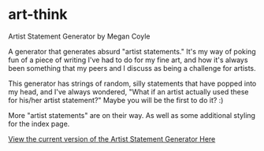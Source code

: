 # art-think
Artist Statement Generator by Megan Coyle

<p>A generator that generates absurd "artist statements." It's my way of poking fun of a piece of writing I've had to do for my fine art, and how it's always been something that my peers and I discuss as being a challenge for artists.</p>

<p>This generator has strings of random, silly statements that have popped into my head, and I've always wondered, "What if an artist actually used these for his/her artist statement?" Maybe you will be the first to do it? :)</p>

<p>More "artist statements" are on their way. As well as some additional styling for the index page.</p>

<p><a href="http://megancoyle.github.io/art-think/">View the current version of the Artist Statement Generator Here</a></p>
